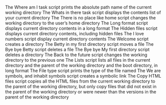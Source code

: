 The Where am I task script prints the absolute path name of the current working directory
The Whats in there task script displays the contents list of your current directory
The There is no place like home script changes the working directory to the user’s home directory
The Long format script displays current directory contents in a long format
The Hidden files script displays current directory contents, including hidden files
The I love numbers script display current directory contents
The Welcome script creates a directory
The Betty in my first directory script moves a file
The Bye bye Betty script deletes a file
The Bye bye My first directory script deletes a directory
The Back to the future script changes the working directory to the previous one
The Lists script lists all files in the current directory and the parent of the working directory and the boot directory, in long format
The File type script prints the type of the file named
The We are symbols, and inhabit symbols script creates a symbolic link
The Copy HTML files script copies all the HTML files from the current working directory to the parent of the working directory, but only copy files that did not exist in the parent of the working directory or were newer than the versions in the parent of the working directory

